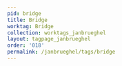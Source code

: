 ```yaml
---
pid: bridge
title: Bridge
worktag: Bridge
collection: worktags_janbrueghel
layout: tagpage_janbrueghel
order: '018'
permalink: /janbrueghel/tags/bridge
---
```

